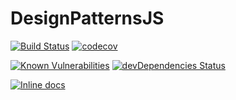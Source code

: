 # DesignPatternsJS

[![Build Status](https://travis-ci.org/LXSMNSYC/DesignPatternsJS.svg?branch=master)](https://travis-ci.org/LXSMNSYC/DesignPatternsJS)
[![codecov](https://codecov.io/gh/LXSMNSYC/DesignPatternsJS/branch/master/graph/badge.svg)](https://codecov.io/gh/LXSMNSYC/DesignPatternsJS)

[![Known Vulnerabilities](https://snyk.io/test/github/LXSMNSYC/DesignPatternsJS/badge.svg?targetFile=package.json)](https://snyk.io/test/github/LXSMNSYC/DesignPatternsJS?targetFile=package.json)
[![devDependencies Status](https://david-dm.org/LXSMNSYC/DesignPatternsJS/dev-status.svg)](https://david-dm.org/LXSMNSYC/DesignPatternsJS?type=dev)

[![Inline docs](http://inch-ci.org/github/LXSMNSYC/DesignPatternsJS.svg?branch=master)](http://inch-ci.org/github/LXSMNSYC/DesignPatternsJS)